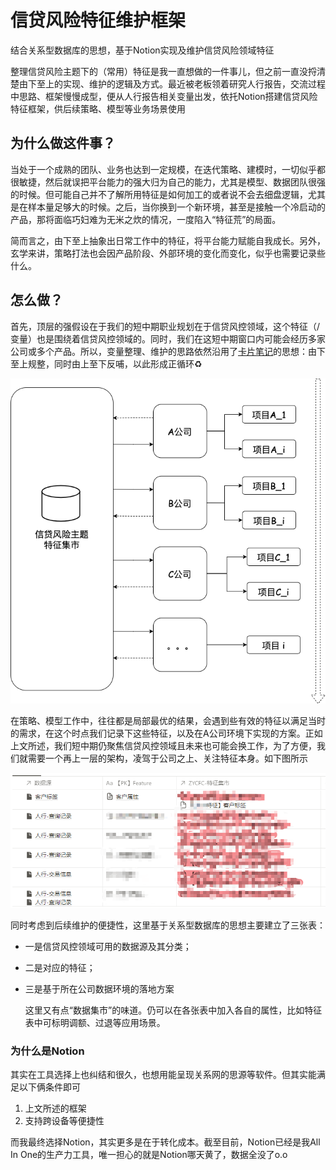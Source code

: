 # 信贷风险特征维护框架


结合关系型数据库的思想，基于Notion实现及维护信贷风险领域特征

<!--more-->

整理信贷风险主题下的（常用）特征是我一直想做的一件事儿，但之前一直没捋清楚由下至上的实现、维护的逻辑及方式。最近被老板领着研究人行报告，交流过程中思路、框架慢慢成型，便从人行报告相关变量出发，依托Notion搭建信贷风险特征框架，供后续策略、模型等业务场景使用

## 为什么做这件事？

当处于一个成熟的团队、业务也达到一定规模，在迭代策略、建模时，一切似乎都很敏捷，然后就误把平台能力的强大归为自己的能力，尤其是模型、数据团队很强的时候。但可能自己并不了解所用特征是如何加工的或者说不会去细盘逻辑，尤其是在样本量足够大的时候。之后，当你换到一个新环境，甚至是接触一个冷启动的产品，那将面临巧妇难为无米之炊的情况，一度陷入“特征荒”的局面。

简而言之，由下至上抽象出日常工作中的特征，将平台能力赋能自我成长。另外，玄学来讲，策略打法也会因产品阶段、外部环境的变化而变化，似乎也需要记录些什么。

## 怎么做？

首先，顶层的强假设在于我们的短中期职业规划在于信贷风控领域，这个特征（/变量）也是围绕着信贷风控领域的。同时，我们在这短中期窗口内可能会经历多家公司或多个产品。所以，变量整理、维护的思路依然沿用了[卡片笔记](https://unclehuzi.github.io/2022/05/notes-zettelkasten_method/)的思想：由下至上规整，同时由上至下反哺，以此形成正循环♻️

![循环反哺.drawio.png](%E5%9F%BA%E4%BA%8ENotion%E7%9A%84%E4%BF%A1%E8%B4%B7%E9%A3%8E%E9%99%A9%E7%89%B9%E5%BE%81%E6%A1%86%E6%9E%B6%20674f119297aa4e8581645b6c288d41db/上下反哺_drawio.png)

在策略、模型工作中，往往都是局部最优的结果，会遇到些有效的特征以满足当时的需求，在这个时点我们记录下这些特征，以及在A公司环境下实现的方案。正如上文所述，我们短中期仍聚焦信贷风控领域且未来也可能会换工作，为了方便，我们就需要一个再上一层的架构，凌驾于公司之上、关注特征本身。如下图所示

![信贷风险领域特征框架示例](%E5%9F%BA%E4%BA%8ENotion%E7%9A%84%E4%BF%A1%E8%B4%B7%E9%A3%8E%E9%99%A9%E7%89%B9%E5%BE%81%E6%A1%86%E6%9E%B6%20674f119297aa4e8581645b6c288d41db/Untitled.png)

同时考虑到后续维护的便捷性，这里基于关系型数据库的思想主要建立了三张表：

- 一是信贷风控领域可用的数据源及其分类；

- 二是对应的特征；

- 三是基于所在公司数据环境的落地方案

  这里又有点“数据集市”的味道。仍可以在各张表中加入各自的属性，比如特征表中可标明调额、过退等应用场景。
  

### 为什么是Notion

其实在工具选择上也纠结和很久，也想用能呈现关系网的思源等软件。但其实能满足以下俩条件即可

1. 上文所述的框架
2. 支持跨设备等便捷性

而我最终选择Notion，其实更多是在于转化成本。截至目前，Notion已经是我All In One的生产力工具，唯一担心的就是Notion哪天黄了，数据全没了o.o


<head> 
    <script defer src="https://use.fontawesome.com/releases/v5.0.13/js/all.js"></script> 
    <script defer src="https://use.fontawesome.com/releases/v5.0.13/js/v4-shims.js"></script> 
</head> 
<link rel="stylesheet" href="https://use.fontawesome.com/releases/v5.0.13/css/all.css">

